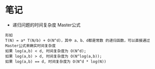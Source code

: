 # 笔记
- 递归问题的时间复杂度 Master公式
```text
形如
T(N) = a* T(N/b) + O(N^d)，其中 a、b、d都是常数 的递归函数，可以直接通过Master公式来确实时间复杂度
如果 log(a,b) < d, 时间复杂度为 O(N^d);
如果 log(a,b) > d, 时间复杂度为 O(N^log(a,b));
如果 log(a,b) == d, 时间复杂度为 O(N^d * log(N))
```
